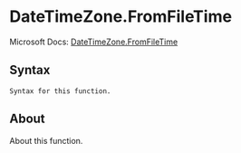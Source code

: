 # DateTimeZone.FromFileTime

Microsoft Docs: [DateTimeZone.FromFileTime](https://docs.microsoft.com/en-us/powerquery-m/datetimezone-fromfiletime)

## Syntax

```
Syntax for this function.
```

## About

About this function.

